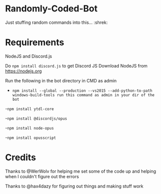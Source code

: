 # Randomly-Coded-Bot

Just stuffing random commands into this... :shrek:

# Requirements

NodeJS and Discord.js

Do `npm install discord.js` to get Discord JS
Download NodeJS from https://nodejs.org

Run the following in the bot directory in CMD as admin
- `npm install --global --production --vs2015 --add-python-to-path windows-build-tools run this command as admin in your dir of the bot`

-`npm install ytdl-core`

-`npm install @discordjs/opus`

-`npm install node-opus`

-`npm install opusscript`


# Credits

Thanks to @WerWolv for helping me set some of the code up and helping when I couldn't figure out the errors

Thanks to @hax4dazy for figuring out things and making stuff work